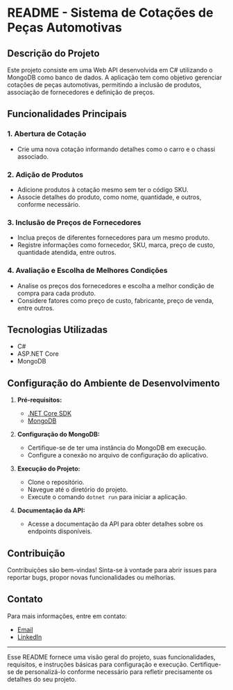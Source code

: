 # README - Sistema de Cotações de Peças Automotivas

## Descrição do Projeto
Este projeto consiste em uma Web API desenvolvida em C# utilizando o MongoDB como banco de dados. A aplicação tem como objetivo gerenciar cotações de peças automotivas, permitindo a inclusão de produtos, associação de fornecedores e definição de preços.

## Funcionalidades Principais

### 1. Abertura de Cotação
   - Crie uma nova cotação informando detalhes como o carro e o chassi associado.

### 2. Adição de Produtos
   - Adicione produtos à cotação mesmo sem ter o código SKU.
   - Associe detalhes do produto, como nome, quantidade, e outros, conforme necessário.

### 3. Inclusão de Preços de Fornecedores
   - Inclua preços de diferentes fornecedores para um mesmo produto.
   - Registre informações como fornecedor, SKU, marca, preço de custo, quantidade atendida, entre outros.

### 4. Avaliação e Escolha de Melhores Condições
   - Analise os preços dos fornecedores e escolha a melhor condição de compra para cada produto.
   - Considere fatores como preço de custo, fabricante, preço de venda, entre outros.

## Tecnologias Utilizadas
- C#
- ASP.NET Core
- MongoDB

## Configuração do Ambiente de Desenvolvimento
1. **Pré-requisitos:**
   - [.NET Core SDK](https://dotnet.microsoft.com/download)
   - [MongoDB](https://www.mongodb.com/try/download/community)

2. **Configuração do MongoDB:**
   - Certifique-se de ter uma instância do MongoDB em execução.
   - Configure a conexão no arquivo de configuração do aplicativo.

3. **Execução do Projeto:**
   - Clone o repositório.
   - Navegue até o diretório do projeto.
   - Execute o comando `dotnet run` para iniciar a aplicação.

4. **Documentação da API:**
   - Acesse a documentação da API para obter detalhes sobre os endpoints disponíveis.

## Contribuição
Contribuições são bem-vindas! Sinta-se à vontade para abrir issues para reportar bugs, propor novas funcionalidades ou melhorias.

## Contato
Para mais informações, entre em contato:
- [Email](mailto:michaelfaleiro@gmail.com)
- [LinkedIn](https://www.linkedin.com/in/michaelfaleiro/)

---

Esse README fornece uma visão geral do projeto, suas funcionalidades, requisitos, e instruções básicas para configuração e execução. Certifique-se de personalizá-lo conforme necessário para refletir precisamente os detalhes do seu projeto.

